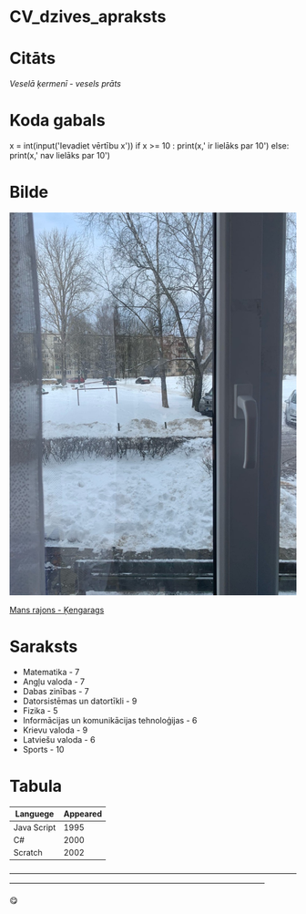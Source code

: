# CV_dzives_apraksts

# Citāts

*Veselā ķermenī - vesels prāts*


# Koda gabals

x = int(input('Ievadiet vērtību x'))
if x >= 10 :
print(x,' ir lielāks par 10')
else:
     print(x,' nav lielāks par 10')


# Bilde

![Skats pa logu](bilde.jpg)

[Mans rajons - Ķengarags](https://thumbs.dreamstime.com/b/%D0%B7%D0%B0%D1%85%D0%BE%D0%B4-%D1%81%D0%BE%D0%BB%D0%BD%D1%86%D0%B0-%D0%B2-%D1%80%D0%B8%D0%B3%D0%B5-latvija-%D0%B2%D0%B7%D0%B3%D0%BB%D1%8F%D0%B4-%D1%81%D0%B2%D0%B5%D1%80%D1%85%D1%83-%D0%BA-%D1%80%D0%B0%D0%B9%D0%BE%D0%BD%D1%83-kengarags-120490287.jpg)

# Saraksts

 - Matematika - 7
 - Angļu valoda - 7
 - Dabas zinības - 7
 - Datorsistēmas un datortīkli - 9
 - Fizika - 5
 - Informācijas un komunikācijas tehnoloģijas - 6
 - Krievu valoda - 9
 - Latviešu valoda - 6
 - Sports - 10


 # Tabula 

 |  Languege   | Appeared |
 |-------------|----------|
 | Java Script | 1995     |
 | C#          | 2000     |
 | Scratch     | 2002     |


 ————————————————————————————————————————————————————————————————————

 :yum: